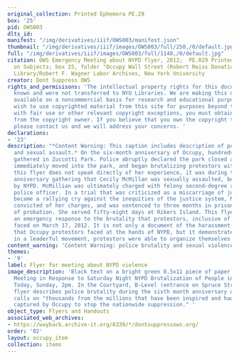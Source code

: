 ```yaml
---
original_collection: Printed Ephemera PE.29
box: '25'
pid: OWS003
dlts_id:
manifest: "/img/derivatives/iiif/OWS003/manifest.json"
thumbnail: "/img/derivatives/iiif/images/OWS003/full/250,/0/default.jpg"
full: "/img/derivatives/iiif/images/OWS003/full/1140,/0/default.jpg"
citation: OWS Emergency Meeting about NYPD flyer, 2012;  PE.029 Printed Ephemera Collection
  on Subjects; box 25, folder "Occupy Wall Street (Robert Reiss Donation)"; Tamiment
  Library/Robert F. Wagner Labor Archives, New York University
creator: Dont Suppress OWS
rights_and_permisisons: 'The intellectual property rights for this document are not
  known and were not transferred to NYU Libraries. We are making this document publicly
  available on a noncommercial basis for research and educational purposes. If you
  wish to use copyrighted material from this site for purposes beyond those in accordance
  with fair use or other relevant copyright exceptions, you must obtain permission
  from the copyright owner. If you believe that you own the copyright to this document,
  please contact us and we will address your concerns. '
declarations:
- '23'
description: "*Content Warning: This caption includes description of police brutality
  and sexual assault.* On the six-month anniversary of Occupy, hundreds of protestors
  gathered in Zuccotti Park. Police abruptly declared the park closed at 11:30 PM,
  immediately moved into the park, and began brutalizing protestors with batons. Though
  this flyer does not speak directly of her experience, it was during this six-month
  anniversary gathering that Cecily McMillan was sexually assaulted, beaten, and arrested
  by NYPD. McMillian was ultimately charged with felony second-degree assault of a
  police officer. In a trial that was criticized as a miscarriage of justice, and
  became a rallying cry against the inequities of the justice system, McMillian was
  convicted of her charges, and was sentenced to three months in prison and five years
  of probation. She served fifty-eight days at Rikers Island. This flyer calls for
  an emergency response to the brutality that protestors, inclusive of McMillian,
  faced on March 17, 2012. It is not only a document of the harassment and violence
  that Occupy protestors faced at the hands of NYPD, but it demonstrates how fluidly,
  in a leaderful movement, protestors were able to organize themselves into action."
content_warning: 'Content Warning: police brutality and sexual violence'
themes:
- '9'
label: Flyer for meeting about NYPD violence
image_description: 'Black text on a bright green 8.5x11 piece of paper reads "Emergency
  Meeting in Response to Saturday Night NYPD Brutalization of People in Zuccotti Park.
  Today, Sunday, 2pm. In the Courtyard, B-Level (entrance on Spruce Street).” The
  flyer describes police brutality during the sixth month anniversary of Occupy and
  calls on "thousands from the millions that have been inspired and had their imagination
  captured by Occupy to stop the nationwide suppression." '
object_type: Flyers and Handouts
associated_web_archives:
- https://wayback.archive-it.org/6339/*/dontsuppressows.org/
order: '02'
layout: occupy_item
collection: items
---
```


